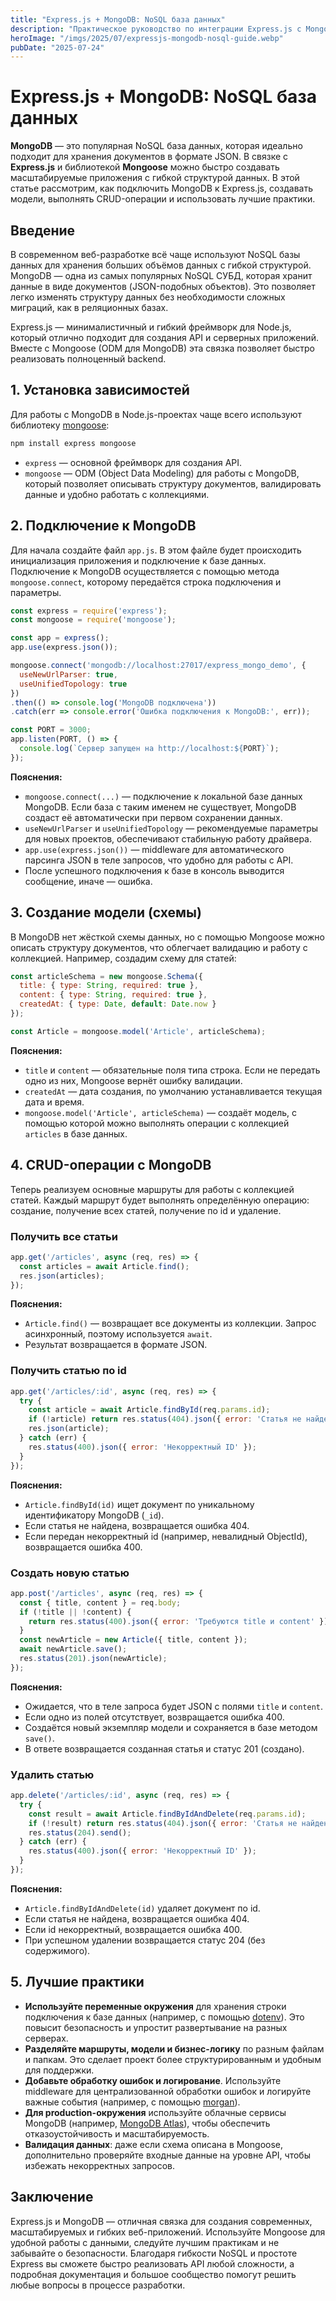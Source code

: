 ```yaml
---
title: "Express.js + MongoDB: NoSQL база данных"
description: "Практическое руководство по интеграции Express.js с MongoDB: настройка подключения, создание моделей, CRUD-операции, лучшие практики и примеры кода."
heroImage: "/imgs/2025/07/expressjs-mongodb-nosql-guide.webp"
pubDate: "2025-07-24"
---
```


# Express.js + MongoDB: NoSQL база данных

**MongoDB** — это популярная NoSQL база данных, которая идеально подходит для хранения документов в формате JSON. В связке с **Express.js** и библиотекой **Mongoose** можно быстро создавать масштабируемые приложения с гибкой структурой данных. В этой статье рассмотрим, как подключить MongoDB к Express.js, создавать модели, выполнять CRUD-операции и использовать лучшие практики.

## Введение

В современном веб-разработке всё чаще используют NoSQL базы данных для хранения больших объёмов данных с гибкой структурой. MongoDB — одна из самых популярных NoSQL СУБД, которая хранит данные в виде документов (JSON-подобных объектов). Это позволяет легко изменять структуру данных без необходимости сложных миграций, как в реляционных базах.

Express.js — минималистичный и гибкий фреймворк для Node.js, который отлично подходит для создания API и серверных приложений. Вместе с Mongoose (ODM для MongoDB) эта связка позволяет быстро реализовать полноценный backend.

## 1. Установка зависимостей

Для работы с MongoDB в Node.js-проектах чаще всего используют библиотеку [mongoose](https://mongoosejs.com/):

```bash
npm install express mongoose
```

- `express` — основной фреймворк для создания API.
- `mongoose` — ODM (Object Data Modeling) для работы с MongoDB, который позволяет описывать структуру документов, валидировать данные и удобно работать с коллекциями.

## 2. Подключение к MongoDB

Для начала создайте файл `app.js`. В этом файле будет происходить инициализация приложения и подключение к базе данных. Подключение к MongoDB осуществляется с помощью метода `mongoose.connect`, которому передаётся строка подключения и параметры.

```js
const express = require('express');
const mongoose = require('mongoose');

const app = express();
app.use(express.json());

mongoose.connect('mongodb://localhost:27017/express_mongo_demo', {
  useNewUrlParser: true,
  useUnifiedTopology: true
})
.then(() => console.log('MongoDB подключена'))
.catch(err => console.error('Ошибка подключения к MongoDB:', err));

const PORT = 3000;
app.listen(PORT, () => {
  console.log(`Сервер запущен на http://localhost:${PORT}`);
});
```

**Пояснения:**
- `mongoose.connect(...)` — подключение к локальной базе данных MongoDB. Если база с таким именем не существует, MongoDB создаст её автоматически при первом сохранении данных.
- `useNewUrlParser` и `useUnifiedTopology` — рекомендуемые параметры для новых проектов, обеспечивают стабильную работу драйвера.
- `app.use(express.json())` — middleware для автоматического парсинга JSON в теле запросов, что удобно для работы с API.
- После успешного подключения к базе в консоль выводится сообщение, иначе — ошибка.

## 3. Создание модели (схемы)

В MongoDB нет жёсткой схемы данных, но с помощью Mongoose можно описать структуру документов, что облегчает валидацию и работу с коллекцией. Например, создадим схему для статей:

```js
const articleSchema = new mongoose.Schema({
  title: { type: String, required: true },
  content: { type: String, required: true },
  createdAt: { type: Date, default: Date.now }
});

const Article = mongoose.model('Article', articleSchema);
```

**Пояснения:**
- `title` и `content` — обязательные поля типа строка. Если не передать одно из них, Mongoose вернёт ошибку валидации.
- `createdAt` — дата создания, по умолчанию устанавливается текущая дата и время.
- `mongoose.model('Article', articleSchema)` — создаёт модель, с помощью которой можно выполнять операции с коллекцией `articles` в базе данных.

## 4. CRUD-операции с MongoDB

Теперь реализуем основные маршруты для работы с коллекцией статей. Каждый маршрут будет выполнять определённую операцию: создание, получение всех статей, получение по id и удаление.

### Получить все статьи

```js
app.get('/articles', async (req, res) => {
  const articles = await Article.find();
  res.json(articles);
});
```

**Пояснения:**
- `Article.find()` — возвращает все документы из коллекции. Запрос асинхронный, поэтому используется `await`.
- Результат возвращается в формате JSON.

### Получить статью по id

```js
app.get('/articles/:id', async (req, res) => {
  try {
    const article = await Article.findById(req.params.id);
    if (!article) return res.status(404).json({ error: 'Статья не найдена' });
    res.json(article);
  } catch (err) {
    res.status(400).json({ error: 'Некорректный ID' });
  }
});
```

**Пояснения:**
- `Article.findById(id)` ищет документ по уникальному идентификатору MongoDB (`_id`).
- Если статья не найдена, возвращается ошибка 404.
- Если передан некорректный id (например, невалидный ObjectId), возвращается ошибка 400.

### Создать новую статью

```js
app.post('/articles', async (req, res) => {
  const { title, content } = req.body;
  if (!title || !content) {
    return res.status(400).json({ error: 'Требуются title и content' });
  }
  const newArticle = new Article({ title, content });
  await newArticle.save();
  res.status(201).json(newArticle);
});
```

**Пояснения:**
- Ожидается, что в теле запроса будет JSON с полями `title` и `content`.
- Если одно из полей отсутствует, возвращается ошибка 400.
- Создаётся новый экземпляр модели и сохраняется в базе методом `save()`.
- В ответе возвращается созданная статья и статус 201 (создано).

### Удалить статью

```js
app.delete('/articles/:id', async (req, res) => {
  try {
    const result = await Article.findByIdAndDelete(req.params.id);
    if (!result) return res.status(404).json({ error: 'Статья не найдена' });
    res.status(204).send();
  } catch (err) {
    res.status(400).json({ error: 'Некорректный ID' });
  }
});
```

**Пояснения:**
- `Article.findByIdAndDelete(id)` удаляет документ по id.
- Если статья не найдена, возвращается ошибка 404.
- Если id некорректный, возвращается ошибка 400.
- При успешном удалении возвращается статус 204 (без содержимого).

## 5. Лучшие практики

- **Используйте переменные окружения** для хранения строки подключения к базе данных (например, с помощью [dotenv](https://www.npmjs.com/package/dotenv)). Это повысит безопасность и упростит развертывание на разных серверах.
- **Разделяйте маршруты, модели и бизнес-логику** по разным файлам и папкам. Это сделает проект более структурированным и удобным для поддержки.
- **Добавьте обработку ошибок и логирование**. Используйте middleware для централизованной обработки ошибок и логируйте важные события (например, с помощью [morgan](https://www.npmjs.com/package/morgan)).
- **Для production-окружения** используйте облачные сервисы MongoDB (например, [MongoDB Atlas](https://www.mongodb.com/atlas)), чтобы обеспечить отказоустойчивость и масштабируемость.
- **Валидация данных**: даже если схема описана в Mongoose, дополнительно проверяйте входные данные на уровне API, чтобы избежать некорректных запросов.

## Заключение

Express.js и MongoDB — отличная связка для создания современных, масштабируемых и гибких веб-приложений. Используйте Mongoose для удобной работы с данными, следуйте лучшим практикам и не забывайте о безопасности. Благодаря гибкости NoSQL и простоте Express вы сможете быстро реализовать API любой сложности, а подробная документация и большое сообщество помогут решить любые вопросы в процессе разработки. 